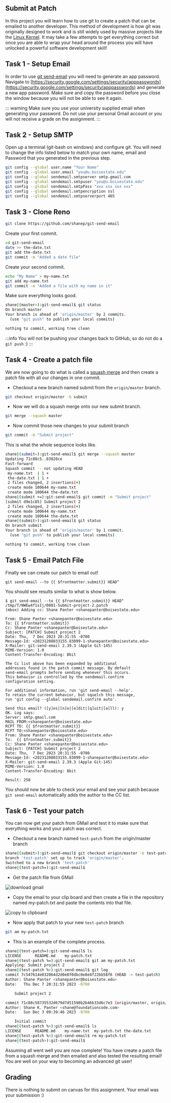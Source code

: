 ## Submit at Patch

In this project you will learn how to use git to create a patch that can be emailed to another
developer. This method of development is how git was originally designed to work and is still widely
used by massive projects like the [Linux
Kernel](https://www.kernel.org/doc/html/v4.15/process/submitting-patches.html).  It may take a few
attempts to get everything correct but once you are able to wrap your head around the process you
will have unlocked a powerful software development skill!

## Task 1 - Setup Email

In order to use [git send-email](https://git-scm.com/docs/git-send-email) you will need to generate
an app password. Navigate to
[https://security.google.com/settings/security/apppasswords](https://security.google.com/settings/security/apppasswords)
and generate a new app password. Make sure and copy the password before you close the window because
you will not be able to see it again.

::: warning
Make sure you use your university supplied email when generating your password. Do not use your
personal Gmail account or you will not receive a grade on the assignment.
:::

## Task 2 - Setup SMTP

Open up a terminal (git-bash on windows) and configure git. You will need to change the info listed
below to match your own name, email and Password that you generated in the previous step.

```bash
git config --global user.name "Your Name"
git config --global user.email "you@u.boisestate.edu"
git config --global sendemail.smtpserver smtp.gmail.com
git config --global sendemail.smtpuser "you@u.boisestate.edu"
git config --global sendemail.smtpPass "xxx xxx xxx xxx"
git config --global sendemail.smtpencryption ssl
git config --global sendemail.smtpserverport 465
```

## Task 3 - Clone Reno

```bash
git clone https://github.com/shanep/git-send-email
```

Create your first commit.

```bash
cd git-send-email
date >> the-date.txt
git add the-date.txt
git commit -m "Added a date file"
```

Create your second commit.

```bash
echo "My Name" > my-name.txt
git add my-name.txt
git commit -m "Added a file with my name in it"
```

Make sure everything looks good.

```bash
shane|(master>):git-send-email$ git status
On branch master
Your branch is ahead of 'origin/master' by 2 commits.
  (use "git push" to publish your local commits)

nothing to commit, working tree clean
```

:::info
You will not be pushing your changes back to GitHub, so do not do a `git push` :)
:::


## Task 4 - Create a patch file

We are now going to do what is called a [squash
merge](https://docs.gitlab.com/ee/user/project/merge_requests/squash_and_merge.html) and then create
a patch file with all our changes in one commit.

- Checkout a new branch named submit from the `origin/master` branch.

```bash
git checkout origin/master -b submit
```

- Now we will do a squash merge onto our new submit branch.

```bash
git merge --squash master
```

- Now commit those new changes to your submit branch

```bash
git commit -m "Submit project"
```

This is what the whole sequence looks like.

```bash
shane|(submit=):git-send-email$ git merge --squash master
Updating 71c88c5..03028ce
Fast-forward
Squash commit -- not updating HEAD
 my-name.txt  | 1 +
 the-date.txt | 1 +
 2 files changed, 2 insertions(+)
 create mode 100644 my-name.txt
 create mode 100644 the-date.txt
shane|(submit +=):git-send-email$ git commit -m "Submit project"
[submit d9e1c85] Submit project 2
 2 files changed, 2 insertions(+)
 create mode 100644 my-name.txt
 create mode 100644 the-date.txt
shane|(submit>):git-send-email$ git status
On branch submit
Your branch is ahead of 'origin/master' by 1 commit.
  (use "git push" to publish your local commits)

nothing to commit, working tree clean
```

## Task 5 - Email Patch File

Finally we can create our patch to email out!

	git send-email --to {{ $frontmatter.submit}} HEAD^

You should see results similar to what is show below.

	$ git send-email --to {{ $frontmatter.submit}} HEAD^
	/tmp/T/NWEw4f1sIj/0001-Submit-project-2.patch
	(mbox) Adding cc: Shane Panter <shanepanter@boisestate.edu>

	From: Shane Panter <shanepanter@boisestate.edu>
	To: {{ $frontmatter.submit}}
	Cc: Shane Panter <shanepanter@boisestate.edu>
	Subject: [PATCH] Submit project 2
	Date: Thu,  7 Dec 2023 20:31:55 -0700
	Message-Id: <20231208033155.83099-1-shanepanter@boisestate.edu>
	X-Mailer: git-send-email 2.39.3 (Apple Git-145)
	MIME-Version: 1.0
	Content-Transfer-Encoding: 8bit

    The Cc list above has been expanded by additional
    addresses found in the patch commit message. By default
    send-email prompts before sending whenever this occurs.
    This behavior is controlled by the sendemail.confirm
    configuration setting.

    For additional information, run 'git send-email --help'.
    To retain the current behavior, but squelch this message,
    run 'git config --global sendemail.confirm auto'.

	Send this email? ([y]es|[n]o|[e]dit|[q]uit|[a]ll): y
	OK. Log says:
	Server: smtp.gmail.com
	MAIL FROM:<shanepanter@boisestate.edu>
	RCPT TO: {{ $frontmatter.submit}}
	RCPT TO:<shanepanter@boisestate.edu>
	From: Shane Panter <shanepanter@boisestate.edu>
	To:  {{ $frontmatter.submit}}
	Cc: Shane Panter <shanepanter@boisestate.edu>
	Subject: [PATCH] Submit project 2
	Date: Thu,  7 Dec 2023 20:31:55 -0700
	Message-Id: <20231208033155.83099-1-shanepanter@boisestate.edu>
	X-Mailer: git-send-email 2.39.3 (Apple Git-145)
	MIME-Version: 1.0
	Content-Transfer-Encoding: 8bit

	Result: 250


You should now be able to check your email and see your patch because `git send-email` automatically
adds the author to the CC list.

## Task 6 - Test your patch

You can now get your patch from GMail and test it to make sure that everything works and your patch
was correct.

- Checkout a new branch named `test-patch` from the origin/master branch

```bash
shane|(submit>):git-send-email$ git checkout origin/master -b test-patch
branch 'test-patch' set up to track 'origin/master'.
Switched to a new branch 'test-patch'
shane|(test-patch=):git-send-email$
```

- Get the patch file from GMail

![download gmail](/images/gmail-original-email.png)


- Copy the email to your clip board and then create a file in the repository named my-patch.txt and paste the contents
  into that file.

![copy to clipboard](/images/gmail-copy-email.png)

- Now apply that patch to your new `test-patch` branch

```bash
git am my-patch.txt
```

- This is an example of the complete process.

```bash
shane|(test-patch=):git-send-email$ ls
LICENSE      README.md    my-patch.txt
shane|(test-patch %=):git-send-email$ git am my-patch.txt
Applying: Submit project 2
shane|(test-patch %>):git-send-email$ git log
commit 7c547614e032064d2d0e8f0dbc0e8e8f22bb58f6 (HEAD -> test-patch)
Author: Shane Panter <shanepanter@boisestate.edu>
Date:   Thu Dec 7 20:31:55 2023 -0700

    Submit project 2

commit 71c88c58735532d679d7d51598b2b46b33d6c7e3 (origin/master, origin/HEAD)
Author: Shane K. Panter <shane@foundationcode.com>
Date:   Sun Dec 3 09:39:46 2023 -0700

    Initial commit
shane|(test-patch %>):git-send-email$ ls
LICENSE      README.md    my-name.txt  my-patch.txt the-date.txt
shane|(test-patch %>):git-send-email$ rm my-patch.txt
shane|(test-patch>):git-send-email$

```

Assuming all went well you are now complete! You have create a patch file from a squash merge and
then emailed and also tested the resulting email! You are well on your way to becoming an advanced
git user!

## Grading

There is nothing to submit on canvas for this assignment. Your email was your submission :)
